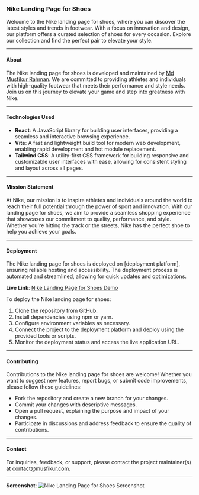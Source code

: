 ### Nike Landing Page for Shoes

Welcome to the Nike landing page for shoes, where you can discover the latest styles and trends in footwear. With a focus on innovation and design, our platform offers a curated selection of shoes for every occasion. Explore our collection and find the perfect pair to elevate your style.

---

#### About
The Nike landing page for shoes is developed and maintained by [Md Musfikur Rahman](https://musfikur.com). We are committed to providing athletes and individuals with high-quality footwear that meets their performance and style needs. Join us on this journey to elevate your game and step into greatness with Nike.

---

#### Technologies Used

- **React**: A JavaScript library for building user interfaces, providing a seamless and interactive browsing experience.
- **Vite**: A fast and lightweight build tool for modern web development, enabling rapid development and hot module replacement.
- **Tailwind CSS**: A utility-first CSS framework for building responsive and customizable user interfaces with ease, allowing for consistent styling and layout across all pages.

---

#### Mission Statement

At Nike, our mission is to inspire athletes and individuals around the world to reach their full potential through the power of sport and innovation. With our landing page for shoes, we aim to provide a seamless shopping experience that showcases our commitment to quality, performance, and style. Whether you're hitting the track or the streets, Nike has the perfect shoe to help you achieve your goals.

---

#### Deployment

The Nike landing page for shoes is deployed on [deployment platform], ensuring reliable hosting and accessibility. The deployment process is automated and streamlined, allowing for quick updates and optimizations.

**Live Link**: [Nike Landing Page for Shoes Demo](https://nikes-shoes.vercel.app)

To deploy the Nike landing page for shoes:
1. Clone the repository from GitHub.
2. Install dependencies using npm or yarn.
3. Configure environment variables as necessary.
4. Connect the project to the deployment platform and deploy using the provided tools or scripts.
5. Monitor the deployment status and access the live application URL.

---

#### Contributing

Contributions to the Nike landing page for shoes are welcome! Whether you want to suggest new features, report bugs, or submit code improvements, please follow these guidelines:
- Fork the repository and create a new branch for your changes.
- Commit your changes with descriptive messages.
- Open a pull request, explaining the purpose and impact of your changes.
- Participate in discussions and address feedback to ensure the quality of contributions.

---

#### Contact

For inquiries, feedback, or support, please contact the project maintainer(s) at [contact@musfikur.com](mailto:contact@musfikur.com).

---

**Screenshot**:
![Nike Landing Page for Shoes Screenshot](screenshot.png)

